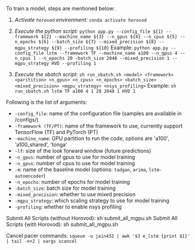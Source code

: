 To train a model, steps are mentioned below:
1. *Activate `horovod` environment:* `conda activate horovod`
2. *Execute the python script:* `python app.py --config_file ${1} --framework ${2} --machine_name ${3} --n_gpus ${4} --n_cpus ${5} --n_epochs ${6} --batch_size ${7} --mixed_precision ${8} --mgpu_strategy ${9} --profiling ${10}`
Example: `python app.py --config_file lstm --framework TF --machine_name a100 --n_gpus 4 --n_cpus 1 --n_epochs 20 -batch_size 2048 --mixed_precision 1 --mgpu_strategy HVD --profiling 1`

3. *Execute the sbatch script:* `sh run_sbatch.sh <model> <framework> <paritition> <n_gpus> <n_cpus> <n_epochs> <batch_size> <mixed_precision> <mgpu_strategy> <nsys_profiling>`
Example: `sh run_sbatch.sh lstm TF a100 4 1 20 2048 1 HVD 1`

Following is the list of arguments:
- `-config_file`: name of the configuration file (samples are available in /configs/)
- `-framework (TF/PT)`: name of the framework to use, currently support TensorFlow (TF) and PyTorch (PT)
- `-machine_name`: GPU partition to run the code, options are 'a100', 'a100_shared', 'tonga'
- `-lf`: size of the look forward window (future predictions)
- `-n_gpus`: number of gpus to use for model training
- `-n_gpus`: number of cpus to use for model training
- `-m`: name of the baseline model (options: `tadgan`, `arima`, `lstm-autoencoder`)
- `-n_epochs`: number of epochs for model training
- `-batch_size`: batch size for model training
- `-mixed_precision`: whether to use mixed precision
- `-mgpu_strategy`: which scaling strategy to use for model training
- `-profiling`: whether to enable nsys profiling

Submit All Scripts (without Horovod): sh submit_all_mgpu.sh
Submit All Scripts (with Horovod): sh submit_all_mgpu.sh

Cancel pacer commands: `squeue -u jain432 | awk '$3 e_lstm {print $1}' | tail -n+2 | xargs scancel`
